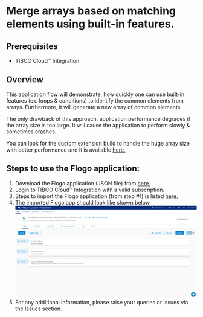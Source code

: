 # Merge arrays based on matching elements using built-in features.

## Prerequisites
- TIBCO Cloud™ Integration 

## Overview
This application flow will demonstrate, how quickly one can use built-in features (ex. loops & conditions) to identify the common elements from arrays. 
Furthermore, it will generate a new array of common elements.

The only drawback of this approach, application performance degrades if the array size is too large. 
It will cause the application to perform slowly & sometimes crashes.

You can look for the custom extension build to handle the huge array size with better performance and it is available [here.](https://github.com/TIBCOSoftware/tci-flogo/tree/master/samples/app-dev/Array-Operations/FindCommonArrayElement-UsingCustomExtension)

## Steps to use the Flogo application:
1. Download the Flogo application (JSON file) from [here.](https://github.com/TIBCOSoftware/tci-flogo/blob/master/samples/app-dev/Array-Operations/FindCommonArrayElements/FindCommon_ArrayElements.json)
2. Login to TIBCO Cloud™ Integration with a valid subscription.
3. Steps to import the Flogo application (from step #1) is listed [here.](https://github.com/TIBCOSoftware/tci-flogo/blob/master/samples/app-dev/readme.md)
4. The imported Flogo app should look like shown below.![common-array](https://github.com/TIBCOSoftware/tci-flogo/blob/master/samples/app-dev/import-screenshots/common_Elementarray.png)
5. For any additional information, please raise your queries or issues via the Issues section.
